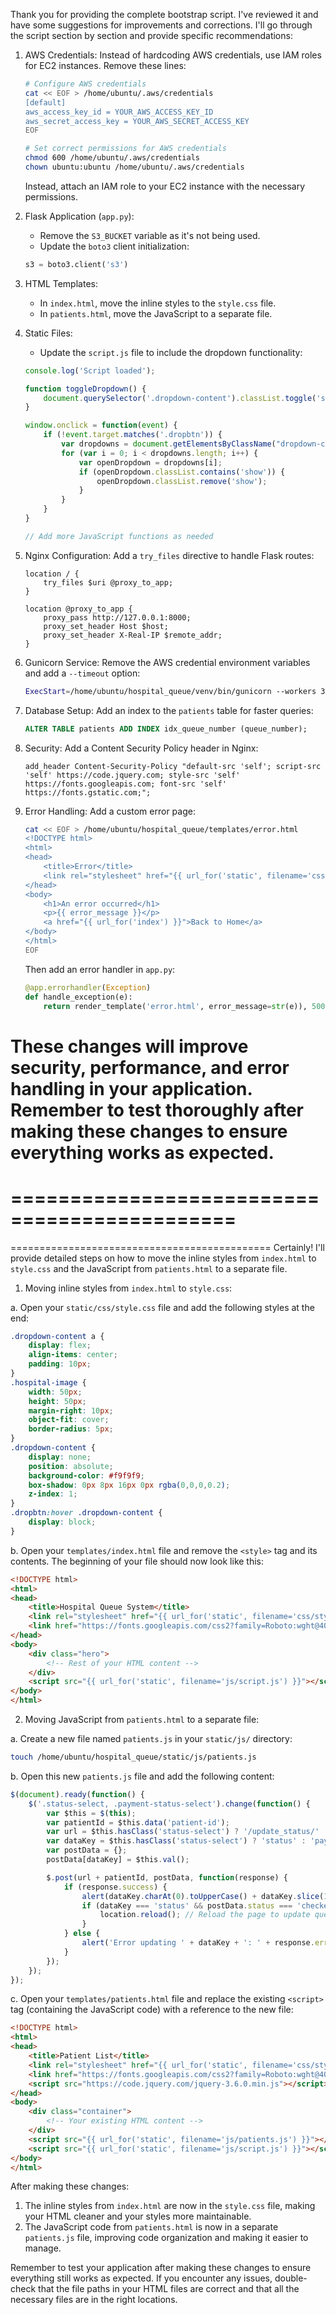 Thank you for providing the complete bootstrap script. I've reviewed it and have some suggestions for improvements and corrections. I'll go through the script section by section and provide specific recommendations:

1. AWS Credentials:
   Instead of hardcoding AWS credentials, use IAM roles for EC2 instances. Remove these lines:

   ```bash
   # Configure AWS credentials
   cat << EOF > /home/ubuntu/.aws/credentials
   [default]
   aws_access_key_id = YOUR_AWS_ACCESS_KEY_ID
   aws_secret_access_key = YOUR_AWS_SECRET_ACCESS_KEY
   EOF

   # Set correct permissions for AWS credentials
   chmod 600 /home/ubuntu/.aws/credentials
   chown ubuntu:ubuntu /home/ubuntu/.aws/credentials
   ```

   Instead, attach an IAM role to your EC2 instance with the necessary permissions.

2. Flask Application (`app.py`):
   - Remove the `S3_BUCKET` variable as it's not being used.
   - Update the `boto3` client initialization:

   ```python
   s3 = boto3.client('s3')
   ```

3. HTML Templates:
   - In `index.html`, move the inline styles to the `style.css` file.
   - In `patients.html`, move the JavaScript to a separate file.

4. Static Files:
   - Update the `script.js` file to include the dropdown functionality:

   ```javascript
   console.log('Script loaded');

   function toggleDropdown() {
       document.querySelector('.dropdown-content').classList.toggle('show');
   }

   window.onclick = function(event) {
       if (!event.target.matches('.dropbtn')) {
           var dropdowns = document.getElementsByClassName("dropdown-content");
           for (var i = 0; i < dropdowns.length; i++) {
               var openDropdown = dropdowns[i];
               if (openDropdown.classList.contains('show')) {
                   openDropdown.classList.remove('show');
               }
           }
       }
   }

   // Add more JavaScript functions as needed
   ```

5. Nginx Configuration:
   Add a `try_files` directive to handle Flask routes:

   ```nginx
   location / {
       try_files $uri @proxy_to_app;
   }

   location @proxy_to_app {
       proxy_pass http://127.0.0.1:8000;
       proxy_set_header Host $host;
       proxy_set_header X-Real-IP $remote_addr;
   }
   ```

6. Gunicorn Service:
   Remove the AWS credential environment variables and add a `--timeout` option:

   ```bash
   ExecStart=/home/ubuntu/hospital_queue/venv/bin/gunicorn --workers 3 --bind 127.0.0.1:8000 --timeout 120 app:app
   ```

7. Database Setup:
   Add an index to the `patients` table for faster queries:

   ```sql
   ALTER TABLE patients ADD INDEX idx_queue_number (queue_number);
   ```

8. Security:
   Add a Content Security Policy header in Nginx:

   ```nginx
   add_header Content-Security-Policy "default-src 'self'; script-src 'self' https://code.jquery.com; style-src 'self' https://fonts.googleapis.com; font-src 'self' https://fonts.gstatic.com;";
   ```

9. Error Handling:
   Add a custom error page:

   ```bash
   cat << EOF > /home/ubuntu/hospital_queue/templates/error.html
   <!DOCTYPE html>
   <html>
   <head>
       <title>Error</title>
       <link rel="stylesheet" href="{{ url_for('static', filename='css/style.css') }}">
   </head>
   <body>
       <h1>An error occurred</h1>
       <p>{{ error_message }}</p>
       <a href="{{ url_for('index') }}">Back to Home</a>
   </body>
   </html>
   EOF
   ```

   Then add an error handler in `app.py`:

   ```python
   @app.errorhandler(Exception)
   def handle_exception(e):
       return render_template('error.html', error_message=str(e)), 500
   ```

These changes will improve security, performance, and error handling in your application. Remember to test thoroughly after making these changes to ensure everything works as expected.
=============================================
=============================================
=============================================
=============================================
Certainly! I'll provide detailed steps on how to move the inline styles from `index.html` to `style.css` and the JavaScript from `patients.html` to a separate file.

1. Moving inline styles from `index.html` to `style.css`:

a. Open your `static/css/style.css` file and add the following styles at the end:

```css
.dropdown-content a {
    display: flex;
    align-items: center;
    padding: 10px;
}
.hospital-image {
    width: 50px;
    height: 50px;
    margin-right: 10px;
    object-fit: cover;
    border-radius: 5px;
}
.dropdown-content {
    display: none;
    position: absolute;
    background-color: #f9f9f9;
    box-shadow: 0px 8px 16px 0px rgba(0,0,0,0.2);
    z-index: 1;
}
.dropbtn:hover .dropdown-content {
    display: block;
}
```

b. Open your `templates/index.html` file and remove the `<style>` tag and its contents. The beginning of your file should now look like this:

```html
<!DOCTYPE html>
<html>
<head>
    <title>Hospital Queue System</title>
    <link rel="stylesheet" href="{{ url_for('static', filename='css/style.css') }}">
    <link href="https://fonts.googleapis.com/css2?family=Roboto:wght@400;500;700&display=swap" rel="stylesheet">
</head>
<body>
    <div class="hero">
        <!-- Rest of your HTML content -->
    </div>
    <script src="{{ url_for('static', filename='js/script.js') }}"></script>
</body>
</html>
```

2. Moving JavaScript from `patients.html` to a separate file:

a. Create a new file named `patients.js` in your `static/js/` directory:

```bash
touch /home/ubuntu/hospital_queue/static/js/patients.js
```

b. Open this new `patients.js` file and add the following content:

```javascript
$(document).ready(function() {
    $('.status-select, .payment-status-select').change(function() {
        var $this = $(this);
        var patientId = $this.data('patient-id');
        var url = $this.hasClass('status-select') ? '/update_status/' : '/update_payment_status/';
        var dataKey = $this.hasClass('status-select') ? 'status' : 'payment_status';
        var postData = {};
        postData[dataKey] = $this.val();

        $.post(url + patientId, postData, function(response) {
            if (response.success) {
                alert(dataKey.charAt(0).toUpperCase() + dataKey.slice(1) + ' updated successfully');
                if (dataKey === 'status' && postData.status === 'checked_out') {
                    location.reload(); // Reload the page to update queue numbers and estimated waiting times
                }
            } else {
                alert('Error updating ' + dataKey + ': ' + response.error);
            }
        });
    });
});
```

c. Open your `templates/patients.html` file and replace the existing `<script>` tag (containing the JavaScript code) with a reference to the new file:

```html
<!DOCTYPE html>
<html>
<head>
    <title>Patient List</title>
    <link rel="stylesheet" href="{{ url_for('static', filename='css/style.css') }}">
    <link href="https://fonts.googleapis.com/css2?family=Roboto:wght@400;500;700&display=swap" rel="stylesheet">
    <script src="https://code.jquery.com/jquery-3.6.0.min.js"></script>
</head>
<body>
    <div class="container">
        <!-- Your existing HTML content -->
    </div>
    <script src="{{ url_for('static', filename='js/patients.js') }}"></script>
    <script src="{{ url_for('static', filename='js/script.js') }}"></script>
</body>
</html>
```

After making these changes:

1. The inline styles from `index.html` are now in the `style.css` file, making your HTML cleaner and your styles more maintainable.
2. The JavaScript code from `patients.html` is now in a separate `patients.js` file, improving code organization and making it easier to manage.

Remember to test your application after making these changes to ensure everything still works as expected. If you encounter any issues, double-check that the file paths in your HTML files are correct and that all the necessary files are in the right locations.